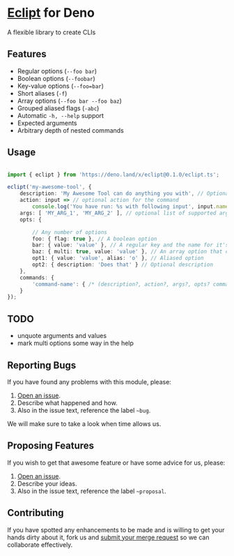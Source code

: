 
# [Eclipt](https://gitlab.com/GCSBOSS/deno-eclipt) for Deno

A flexible library to create CLIs

## Features
- Regular options (`--foo bar`)
- Boolean options (`--foobar`)
- Key-value options (`--foo=bar`)
- Short aliases (`-f`)
- Array options (`--foo bar --foo baz`)
- Grouped aliased flags (`-abc`)
- Automatic `-h, --help` support
- Expected arguments
- Arbitrary depth of nested commands

## Usage

```ts

import { eclipt } from 'https://deno.land/x/eclipt@0.1.0/eclipt.ts';

eclipt('my-awesome-tool', {
    description: 'My Awesome Tool can do anything you with', // Optional description
    action: input => // optional action for the command
        console.log('You have run: %s with following input', input.name, input),
    args: [ 'MY_ARG_1', 'MY_ARG_2' ], // optional list of supported arguments
    opts: {

        // Any number of options
        foo: { flag: true }, // A boolean option
        bar: { value: 'value' }, // A regular key and the name for it's value
        baz: { multi: true, value: 'value' }, // An array option that can appear multiple times
        opt1: { value: 'value', alias: 'o' }, // Aliased option
        opt2: { description: 'Does that' } // Optional description
    },
    commands: {
        'command-name': { /* (description?, action?, args?, opts? commands?) */ }
    }
});

```

## TODO
- unquote arguments and values
- mark multi options some way in the help

## Reporting Bugs
If you have found any problems with this module, please:

1. [Open an issue](https://gitlab.com/GCSBOSS/deno-eclipt/issues/new).
2. Describe what happened and how.
3. Also in the issue text, reference the label `~bug`.

We will make sure to take a look when time allows us.

## Proposing Features
If you wish to get that awesome feature or have some advice for us, please:
1. [Open an issue](https://gitlab.com/GCSBOSS/deno-eclipt/issues/new).
2. Describe your ideas.
3. Also in the issue text, reference the label `~proposal`.

## Contributing
If you have spotted any enhancements to be made and is willing to get your hands
dirty about it, fork us and
[submit your merge request](https://gitlab.com/GCSBOSS/deno-eclipt/merge_requests/new)
so we can collaborate effectively.
